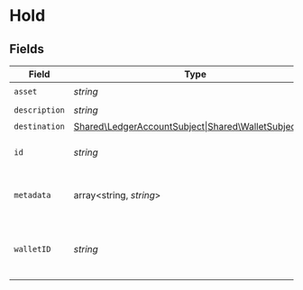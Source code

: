 # Hold


## Fields

| Field                                                                                   | Type                                                                                    | Required                                                                                | Description                                                                             |
| --------------------------------------------------------------------------------------- | --------------------------------------------------------------------------------------- | --------------------------------------------------------------------------------------- | --------------------------------------------------------------------------------------- |
| `asset`                                                                                 | *string*                                                                                | :heavy_check_mark:                                                                      | N/A                                                                                     |
| `description`                                                                           | *string*                                                                                | :heavy_check_mark:                                                                      | N/A                                                                                     |
| `destination`                                                                           | [Shared\LedgerAccountSubject\|Shared\WalletSubject\|null](../../Models/Shared/Subject.md) | :heavy_minus_sign:                                                                      | N/A                                                                                     |
| `id`                                                                                    | *string*                                                                                | :heavy_check_mark:                                                                      | The unique ID of the hold.                                                              |
| `metadata`                                                                              | array<string, *string*>                                                                 | :heavy_check_mark:                                                                      | Metadata associated with the hold.                                                      |
| `walletID`                                                                              | *string*                                                                                | :heavy_check_mark:                                                                      | The ID of the wallet the hold is associated with.                                       |